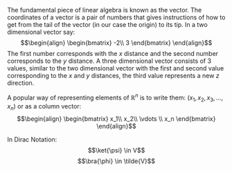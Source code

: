 The fundamental piece of linear algebra is known as the vector. The coordinates of a vector is a pair of numbers that gives instructions of how to get from the tail of the vector (in our case the origin) to its tip. In a two dimensional vector say: 
$$\begin{align}
    \begin{bmatrix}
    -2\\
    3
    \end{bmatrix}
\end{align}$$ 
The first number corresponds with the $x$ distance and the second number corresponds to the $y$ distance. A three dimensional vector consists of 3 values, similar to the two dimensional vector with the first and second value corresponding to the $x$ and $y$ distances, the third value represents a new $z$ direction.

A popular way of representing elements of $\mathbb{R}^n$ is to write them: $(x_1, x_2, x_3, ..., x_n)$ or as a column vector:
$$\begin{align}
    \begin{bmatrix}
    x_1\\
    x_2\\
    \vdots \\
    x_n
    \end{bmatrix}
\end{align}$$

In Dirac Notation: $$\ket{\psi} \in V$$ $$\bra{\phi} \in \tilde{V}$$
 
 